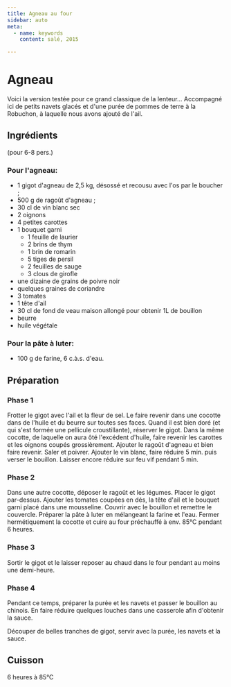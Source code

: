 ```yaml
---
title: Agneau au four
sidebar: auto
meta:
  - name: keywords
    content: salé, 2015

---
```


# Agneau

Voici la version testée pour ce grand classique de la lenteur... Accompagné ici de petits navets glacés et d'une purée de pommes de terre à la Robuchon, à laquelle nous avons ajouté de l'ail.

## Ingrédients
(pour 6-8 pers.)

### Pour l'agneau:
- 1 gigot d'agneau de 2,5 kg, désossé et recousu avec l'os par le boucher ;
- 500 g de ragoût d'agneau ;
- 30 cl de vin blanc sec
- 2 oignons
- 4 petites carottes
- 1 bouquet garni
  - 1 feuille de laurier
  - 2 brins de thym
  - 1 brin de romarin
  - 5 tiges de persil
  - 2 feuilles de sauge
  - 3 clous de girofle
- une dizaine de grains de poivre noir
- quelques graines de coriandre
- 3 tomates
- 1 tête d'ail
- 30 cl de fond de veau maison allongé pour obtenir 1L de bouillon
- beurre
- huile végétale

### Pour la pâte à luter:
- 100 g de farine, 6 c.à.s. d'eau.

## Préparation

### Phase 1
Frotter le gigot avec l'ail et la fleur de sel. Le faire revenir dans une cocotte dans de l'huile et du beurre sur toutes ses faces. Quand il est bien doré (et qui s'est formée une pellicule croustillante), réserver le gigot.
Dans la même cocotte, de laquelle on aura ôté l'excédent d'huile, faire revenir les carottes et les oignons coupés grossièrement. Ajouter le ragoût d'agneau et bien faire revenir. Saler et poivrer. Ajouter le vin blanc, faire réduire 5 min. puis verser le bouillon. Laisser encore réduire sur feu vif pendant 5 min.

### Phase 2
Dans une autre cocotte, déposer le ragoût et les légumes. Placer le gigot par-dessus. Ajouter les tomates coupées en dés, la tête d'ail et le bouquet garni placé dans une mousseline. Couvrir avec le bouillon et remettre le couvercle.
Préparer la pâte à luter en mélangeant la farine et l'eau. Fermer hermétiquement la cocotte et cuire au four préchauffé à env. 85°C pendant 6 heures.

### Phase 3
Sortir le gigot et le laisser reposer au chaud dans le four pendant au moins une demi-heure.

### Phase 4
Pendant ce temps, préparer la purée et les navets et passer le bouillon au chinois. En faire réduire quelques louches dans une casserole afin d'obtenir la sauce.

Découper de belles tranches de gigot, servir avec la purée, les navets et la sauce.

## Cuisson
6 heures à 85°C
